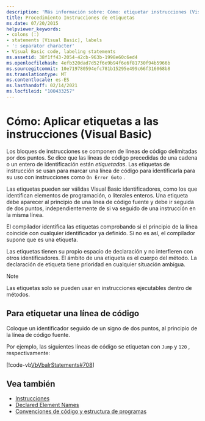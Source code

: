 ```yaml
---
description: 'Más información sobre: Cómo: etiquetar instrucciones (Visual Basic)'
title: Procedimiento Instrucciones de etiquetas
ms.date: 07/20/2015
helpviewer_keywords:
- colons (:)
- statements [Visual Basic], labels
- ': separator character'
- Visual Basic code, labeling statements
ms.assetid: 38f1ff43-2054-42cb-963b-1998e60c6ed4
ms.openlocfilehash: 4efb320dad7d52f6e9b94f6e6f81730f94b5966b
ms.sourcegitcommit: 10e719780594efc781b15295e499c66f316068b8
ms.translationtype: MT
ms.contentlocale: es-ES
ms.lasthandoff: 02/14/2021
ms.locfileid: "100433257"
---
```

# <a name="how-to-label-statements-visual-basic"></a>Cómo: Aplicar etiquetas a las instrucciones (Visual Basic)

Los bloques de instrucciones se componen de líneas de código delimitadas por dos puntos. Se dice que las líneas de código precedidas de una cadena o un entero de identificación están *etiquetadas*. Las etiquetas de instrucción se usan para marcar una línea de código para identificarla para su uso con instrucciones como `On Error Goto` .

Las etiquetas pueden ser válidas Visual Basic identificadores, como los que identifican elementos de programación, o literales enteros. Una etiqueta debe aparecer al principio de una línea de código fuente y debe ir seguida de dos puntos, independientemente de si va seguido de una instrucción en la misma línea.

El compilador identifica las etiquetas comprobando si el principio de la línea coincide con cualquier identificador ya definido. Si no es así, el compilador supone que es una etiqueta.

Las etiquetas tienen su propio espacio de declaración y no interfieren con otros identificadores. El ámbito de una etiqueta es el cuerpo del método. La declaración de etiqueta tiene prioridad en cualquier situación ambigua.

> [!NOTE]
> Las etiquetas solo se pueden usar en instrucciones ejecutables dentro de métodos.

## <a name="to-label-a-line-of-code"></a>Para etiquetar una línea de código

Coloque un identificador seguido de un signo de dos puntos, al principio de la línea de código fuente.

Por ejemplo, las siguientes líneas de código se etiquetan con `Jump` y `120` , respectivamente:

[!code-vb[VbVbalrStatements#708](~/samples/snippets/visualbasic/VS_Snippets_VBCSharp/VbVbalrStatements/VB/Class1.vb#708)]

## <a name="see-also"></a>Vea también

- [Instrucciones](../language-features/statements.md)
- [Declared Element Names](../language-features/declared-elements/declared-element-names.md)
- [Convenciones de código y estructura de programas](program-structure-and-code-conventions.md)
